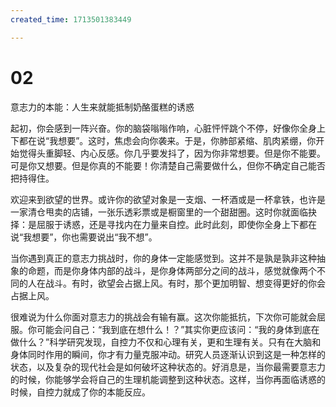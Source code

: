 ```yaml
---
created_time: 1713501383449

---
```

  

# 02  
意志力的本能：人生来就能抵制奶酪蛋糕的诱惑

起初，你会感到一阵兴奋。你的脑袋嗡嗡作响，心脏怦怦跳个不停，好像你全身上下都在说“我想要”。这时，焦虑会向你袭来。于是，你肺部紧缩、肌肉紧绷，你开始觉得头重脚轻、内心反感。你几乎要发抖了，因为你非常想要。但是你不能要。可是你又想要。但是你真的不能要！你清楚自己需要做什么，但你不确定自己能否把持得住。

欢迎来到欲望的世界。或许你的欲望对象是一支烟、一杯酒或是一杯拿铁，也许是一家清仓甩卖的店铺，一张乐透彩票或是橱窗里的一个甜甜圈。这时你就面临抉择：是屈服于诱惑，还是寻找内在力量来自控。此时此刻，即使你全身上下都在说“我想要”，你也需要说出“我不想”。

当你遇到真正的意志力挑战时，你的身体一定能感觉到。这并不是孰是孰非这种抽象的命题，而是你身体内部的战斗，是你身体两部分之间的战斗，感觉就像两个不同的人在战斗。有时，欲望会占据上风。有时，那个更加明智、想变得更好的你会占据上风。

很难说为什么你面对意志力的挑战会有输有赢。这次你能抵抗，下次你可能就会屈服。你可能会问自己：“我到底在想什么！？”其实你更应该问：“我的身体到底在做什么？”科学研究发现，自控力不仅和心理有关，更和生理有关。只有在大脑和身体同时作用的瞬间，你才有力量克服冲动。研究人员逐渐认识到这是一种怎样的状态，以及复杂的现代社会是如何破坏这种状态的。好消息是，当你最需要意志力的时候，你能够学会将自己的生理机能调整到这种状态。这样，当你再面临诱惑的时候，自控力就成了你的本能反应。